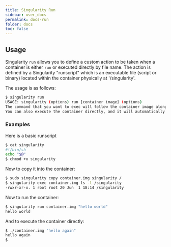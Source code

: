 ```yaml
---
title: Singularity Run
sidebar: user_docs
permalink: docs-run
folder: docs
toc: false
---
```


## Usage
Singularity `run` allows you to define a custom action to be taken when a container is either `run` or executed directly by file name. The action is defined by a Singularity "runscript" which is an executable file (script or binary) located within the container physically at '/singularity'.

The usage is as follows:

```bash
$ singularity run
USAGE: singularity (options) run [container image] (options)
The command that you want to exec will follow the container image along with any additional arguments will all be passed directly to the program being executed within the container.
You can also execute the container directly, and it will automatically pass the execution process to the Singularity runscript along with any arguments.
```

### Examples
Here is a basic runscript

```bash
$ cat singularity
#!/bin/sh
echo "$@"
$ chmod +x singularity
```

Now to copy it into the container:

```bash
$ sudo singularity copy container.img singularity /
$ singularity exec container.img ls -l /singularity
-rwxr-xr-x. 1 root root 20 Jun  1 18:14 /singularity
```

Now to run the container:

```bash
$ singularity run container.img "hello world"
hello world
```
And to execute the container directly:

```bash
$ ./container.img "hello again"
hello again
$ 
```
